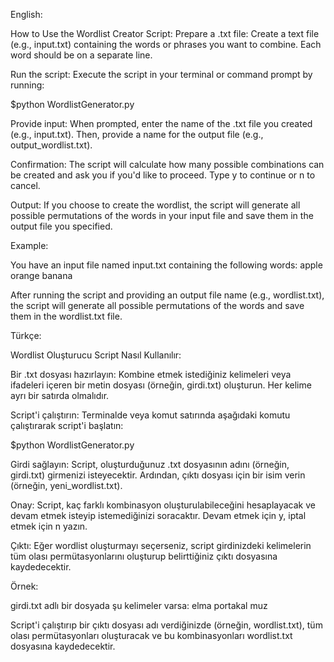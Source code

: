 English:

How to Use the Wordlist Creator Script:
Prepare a .txt file: Create a text file (e.g., input.txt) containing the words or phrases you want to combine. Each word should be on a separate line.

Run the script: Execute the script in your terminal or command prompt by running:

  $python WordlistGenerator.py

Provide input: When prompted, enter the name of the .txt file you created (e.g., input.txt). Then, provide a name for the output file (e.g., output_wordlist.txt).

Confirmation: The script will calculate how many possible combinations can be created and ask you if you'd like to proceed. Type y to continue or n to cancel.

Output: If you choose to create the wordlist, the script will generate all possible permutations of the words in your input file and save them in the output file you specified.

Example:

You have an input file named input.txt containing the following words:
  apple
  orange
  banana
  
After running the script and providing an output file name (e.g., wordlist.txt), the script will generate all possible permutations of the words and save them in the wordlist.txt file.

Türkçe:

Wordlist Oluşturucu Script Nasıl Kullanılır:

Bir .txt dosyası hazırlayın: Kombine etmek istediğiniz kelimeleri veya ifadeleri içeren bir metin dosyası (örneğin, girdi.txt) oluşturun. Her kelime ayrı bir satırda olmalıdır.

Script'i çalıştırın: Terminalde veya komut satırında aşağıdaki komutu çalıştırarak script'i başlatın:

  $python WordlistGenerator.py

Girdi sağlayın: Script, oluşturduğunuz .txt dosyasının adını (örneğin, girdi.txt) girmenizi isteyecektir. Ardından, çıktı dosyası için bir isim verin (örneğin, yeni_wordlist.txt).

Onay: Script, kaç farklı kombinasyon oluşturulabileceğini hesaplayacak ve devam etmek isteyip istemediğinizi soracaktır. Devam etmek için y, iptal etmek için n yazın.

Çıktı: Eğer wordlist oluşturmayı seçerseniz, script girdinizdeki kelimelerin tüm olası permütasyonlarını oluşturup belirttiğiniz çıktı dosyasına kaydedecektir.

Örnek:

girdi.txt adlı bir dosyada şu kelimeler varsa:
  elma
  portakal
  muz
  
Script'i çalıştırıp bir çıktı dosyası adı verdiğinizde (örneğin, wordlist.txt), tüm olası permütasyonları oluşturacak ve bu kombinasyonları wordlist.txt dosyasına kaydedecektir.
